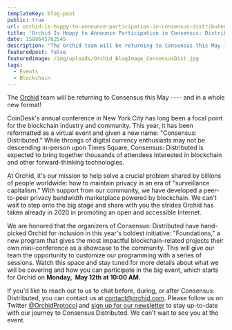 ```yaml
--- 
templateKey: blog-post
public: true
url: orchid-is-hoppy-to-announce-participation-in-consensus-distributed
title: 'Orchid Is Hoppy to Announce Participation in Consensus: Distributed'
date: 1588645762545
description: "The Orchid team will be returning to Consensus this May –– and in a whole new format!"
featuredpost: false
featuredimage: /img/uploads/Orchid_BlogImage_ConsensusDist.jpg
tags:
  - Events
  - Blockchain
---
```

The [Orchid](https://www.orchid.com/) team will be returning to Consensus this May ---- and in a whole new format!

CoinDesk's annual conference in New York City has long been a focal point for the blockchain industry and community. This year, it has been reformatted as a virtual event and given a new name: "Consensus: Distributed." While throngs of digital currency enthusiasts may not be descending in-person upon Times Square, Consensus: Distributed is expected to bring together thousands of attendees interested in blockchain and other forward-thinking technologies.

At Orchid, it's our mission to help solve a crucial problem shared by billions of people worldwide: how to maintain privacy in an era of "surveillance capitalism." With support from our community, we have developed a peer-to-peer privacy bandwidth marketplace powered by blockchain. We can't wait to step onto the big stage and share with you the strides Orchid has taken already in 2020 in promoting an open and accessible Internet.

We are honored that the organizers of Consensus: Distributed have hand-picked Orchid for inclusion in this year's boldest initiative: "Foundations," a new program that gives the most impactful blockchain-related projects their own mini-conference as a showcase to the community. This will give our team the opportunity to customize our programming with a series of sessions. Watch this space and stay tuned for more details about what we will be covering and how you can participate in the big event, which starts for Orchid on **Monday,  May 12th at 10:00 AM.**

If you'd like to reach out to us to chat before, during, or after Consensus: Distributed, you can contact us at contact@orchid.com. Please follow us on Twitter [@OrchidProtocol](https://twitter.com/orchidprotocol?lang=en) and [sign up for our newsletter](https://www.orchid.com/#newsletter-signup) to stay up-to-date with our journey to Consensus Distributed. We can't wait to see you at the event.